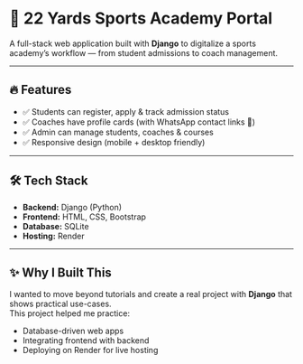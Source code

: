 # 🏏 22 Yards Sports Academy Portal  

A full-stack web application built with **Django** to digitalize a sports academy’s workflow — from student admissions to coach management.  


---

## 🔥 Features  
- ✅ Students can register, apply & track admission status  
- ✅ Coaches have profile cards (with WhatsApp contact links 📲)  
- ✅ Admin can manage students, coaches & courses  
- ✅ Responsive design (mobile + desktop friendly)  

---

## 🛠 Tech Stack  
- **Backend:** Django (Python)  
- **Frontend:** HTML, CSS, Bootstrap  
- **Database:** SQLite  
- **Hosting:** Render  

---

## ✨ Why I Built This  
I wanted to move beyond tutorials and create a real project with **Django** that shows practical use-cases.  
This project helped me practice:  
- Database-driven web apps  
- Integrating frontend with backend  
- Deploying on Render for live hosting  




